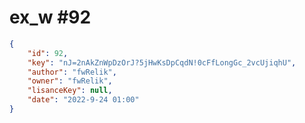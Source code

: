 
# ex_w #92
                
```JSON
{
    "id": 92,
    "key": "nJ=2nAkZnWpDzOrJ?5jHwKsDpCqdN!0cFfLongGc_2vcUjiqhU",
    "author": "fwRelik",
    "owner": "fwRelik",
    "lisanceKey": null,
    "date": "2022-9-24 01:00"
}
```
